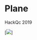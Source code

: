 # Plane
HackQc 2019

[![](https://cdn.discordapp.com/attachments/347875180342935563/551886132472971290/unknown.png)]
